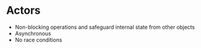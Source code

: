 # Actors

- Non-blocking operations and safeguard internal state from other objects
- Asynchronous
- No race conditions
